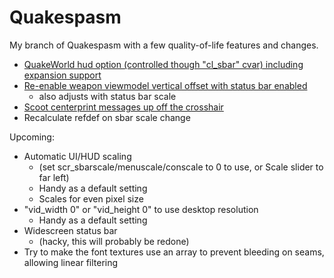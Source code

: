 # Quakespasm
My branch of Quakespasm with a few quality-of-life features and changes.

+ [QuakeWorld hud option (controlled though "cl_sbar" cvar) including expansion support](http://i.imgur.com/IucSPLL.png)
+ [Re-enable weapon viewmodel vertical offset with status bar enabled](http://i.imgur.com/kJpRDqb.png)
    - also adjusts with status bar scale
+ [Scoot centerprint messages up off the crosshair](http://i.imgur.com/PofcgdD.png)
+ Recalculate refdef on sbar scale change


Upcoming:
+ Automatic UI/HUD scaling 
    - (set scr_sbarscale/menuscale/conscale to 0 to use, or Scale slider to far left)
    - Handy as a default setting
    - Scales for even pixel size
+ "vid_width 0" or "vid_height 0" to use desktop resolution
    - Handy as a default setting
+ Widescreen status bar 
    - (hacky, this will probably be redone)
+ Try to make the font textures use an array to prevent bleeding on seams, allowing linear filtering
